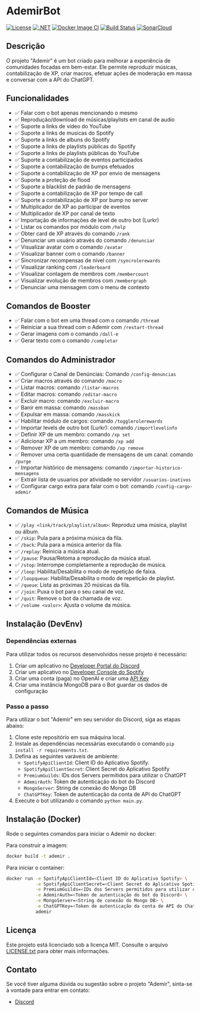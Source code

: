 # AdemirBot

[![License](https://img.shields.io/badge/license-MIT-blue.svg)](https://opensource.org/licenses/MIT)
[![.NET](https://github.com/welldtr/AdemirBot/actions/workflows/dotnet.yml/badge.svg)](https://github.com/welldtr/AdemirBot/actions/workflows/dotnet.yml)
[![Docker Image CI](https://github.com/welldtr/AdemirBot/actions/workflows/docker-image.yml/badge.svg)](https://github.com/welldtr/AdemirBot/actions/workflows/docker-image.yml)
[![Build Status](https://dev.azure.com/ademirbot/AdemirBot/_apis/build/status%2Fwelldtr.AdemirBot?branchName=production)](https://dev.azure.com/ademirbot/AdemirBot/_build/latest?definitionId=1&branchName=production)
[![SonarCloud](https://github.com/welldtr/AdemirBot/actions/workflows/sonarcloud.yml/badge.svg)](https://github.com/welldtr/AdemirBot/actions/workflows/sonarcloud.yml)

## Descrição
O projeto "Ademir" é um bot criado para melhorar a experiência de comunidades focadas em bem-estar. Ele permite reproduzir músicas, contabilização de XP, criar macros, efetuar ações de moderação em massa e conversar com a API do ChatGPT.

## Funcionalidades
- :white_check_mark: Falar com o bot apenas mencionando o mesmo
- :white_check_mark: Reprodução/download de músicas/playlists em canal de audio
- :white_check_mark: Suporte a links de vídeo do YouTube
- :white_check_mark: Suporte a links de musicas do Spotify
- :white_check_mark: Suporte a links de albuns do Spotify
- :white_check_mark: Suporte a links de playlists públicas do Spotify
- :white_check_mark: Suporte a links de playlists públicas do YouTube
- :white_check_mark: Suporte a contabilização de eventos participados
- :white_check_mark: Suporte a contabilização de bumps efetuados
- :white_check_mark: Suporte a contabilização de XP por envio de mensagens
- :white_check_mark: Suporte a proteção de flood
- :white_check_mark: Suporte a blacklist de padrão de mensagens
- :white_check_mark: Suporte a contabilização de XP por tempo de call
- :white_check_mark: Suporte a contabilização de XP por bump no server
- :white_check_mark: Multiplicador de XP ao participar de eventos
- :white_check_mark: Multiplicador de XP por canal de texto
- :white_check_mark: Importação de informações de level de outro bot (Lurkr)
- :white_check_mark: Listar os comandos por módulo com `/help`
- :white_check_mark: Obter card de XP através do comando `/rank`
- :white_check_mark: Denunciar um usuário através do comando `/denunciar`
- :white_check_mark: Visualizar avatar com o comando `/avatar`
- :white_check_mark: Visualizar banner com o comando `/banner`
- :white_check_mark: Sincronizar recompensas de nível com `/syncrolerewards`
- :white_check_mark: Visualizar ranking com `/leaderboard`
- :white_check_mark: Visualizar contagem de membros com `/membercount`
- :white_check_mark: Visualizar evolução de membros com `/membergraph`
- :white_check_mark: Denunciar uma mensagem com o menu de contexto

## Comandos de Booster
- :white_check_mark: Falar com o bot em uma thread com o comando `/thread`
- :white_check_mark: Reiniciar a sua thread com o Ademir com `/restart-thread`
- :white_check_mark: Gerar imagens com o comando `/dall-e`
- :white_check_mark: Gerar texto com o comando `/completar`

## Comandos do Administrador
- :white_check_mark: Configurar o Canal de Denúncias: Comando `/config-denuncias`
- :white_check_mark: Criar macros através do comando `/macro`
- :white_check_mark: Listar macros: comando `/listar-macros`
- :white_check_mark: Editar macros: comando `/editar-macro`
- :white_check_mark: Excluir macro: comando `/excluir-macro`
- :white_check_mark: Banir em massa: comando `/massban`
- :white_check_mark: Expulsar em massa: comando `/masskick`
- :white_check_mark: Habilitar módulo de cargos: comando `/togglerolerewards`
- :white_check_mark: Importar levels de outro bot (Lurkr): comando `/importlevelinfo`
- :white_check_mark: Definir XP de um membro: comando `/xp set`
- :white_check_mark: Adicionar XP a um membro: comando `/xp add`
- :white_check_mark: Remover XP de um membro: comando `/xp remove`
- :white_check_mark: Remover uma certa quantidade de mensagens de um canal: comando `/purge`
- :white_check_mark: Importar histórico de mensagens: comando `/importar-historico-mensagens`
- :white_check_mark: Extrair lista de usuarios por atividade no servidor `/usuarios-inativos`
- :white_check_mark: Configurar cargo extra para falar com o bot: comando `/config-cargo-ademir`

## Comandos de Música
- :white_check_mark: `/play <link/track/playlist/album>`: Reproduz uma música, playlist ou álbum.
- :white_check_mark: `/skip`: Pula para a próxima música da fila.
- :white_check_mark: `/back`: Pula para a música anterior da fila.
- :white_check_mark: `/replay`: Reinicia a música atual.
- :white_check_mark: `/pause`: Pausa/Retoma a reprodução da música atual.
- :white_check_mark: `/stop`: Interrompe completamente a reprodução de música.
- :white_check_mark: `/loop`: Habilita/Desabilita o modo de repetição de faixa.
- :white_check_mark: `/loopqueue`: Habilita/Desabilita o modo de repetição de playlist.
- :white_check_mark: `/queue`: Lista as próximas 20 músicas da fila.
- :white_check_mark: `/join`: Puxa o bot para o seu canal de voz.
- :white_check_mark: `/quit`: Remove o bot da chamada de voz.
- :white_check_mark: `/volume <valor>`: Ajusta o volume da música.

## Instalação (DevEnv)

### Dependências externas
Para utilizar todos os recursos desenvolvidos nesse projeto é necessário:
1. Criar um aplicativo no [Developer Portal do Discord](https://discord.com/developers/docs/getting-started)
2. Criar um aplicativo no [Developer Console do Spotify](https://developer.spotify.com/documentation/web-api/tutorials/getting-started)
3. Criar uma conta (paga) no OpenAI e criar uma [API Key](https://platform.openai.com/account/api-keys)
4. Criar uma instância MongoDB para o Bot guardar os dados de configuração

### Passo a passo
Para utilizar o bot "Ademir" em seu servidor do Discord, siga as etapas abaixo:
1. Clone este repositório em sua máquina local.
2. Instale as dependências necessárias executando o comando `pip install -r requirements.txt`.
3. Defina as seguintes varáveis de ambiente:
   - `SpotifyApiClientId`: Client ID do Aplicativo Spotify.
   - `SpotifyApiClientSecret`: Client Secret do Aplicativo Spotify
   - `PremiumGuilds`: IDs dos Servers permitidos para utilizar o ChatGPT
   - `AdemirAuth`: Token de autenticação do bot do Discord
   - `MongoServer`: String de conexão do Mongo DB
   - `ChatGPTKey`: Token de autenticação da conta de API do ChatGPT
4. Execute o bot utilizando o comando `python main.py`.

## Instalação (Docker)
Rode o seguintes comandos para iniciar o Ademir no docker:

Para construir a imagem:
```sh
docker build -t ademir .
```

Para iniciar o container:
```sh
docker run -e SpotifyApiClientId=<Client ID do Aplicativo Spotify> \
           -e SpotifyApiClientSecret=<Client Secret do Aplicativo Spotify> \
           -e PremiumGuilds=<IDs dos Servers permitidos para utilizar o ChatGPT> \
           -e AdemirAuth=<Token de autenticação do bot do Discord> \
           -e MongoServer=<String de conexão do Mongo DB> \
           -e ChatGPTKey=<Token de autenticação da conta de API do ChatGPT> \
           ademir
```

## Licença
Este projeto está licenciado sob a licença MIT. Consulte o arquivo [LICENSE.txt](LICENSE.txt) para obter mais informações.

## Contato
Se você tiver alguma dúvida ou sugestão sobre o projeto "Ademir", sinta-se à vontade para entrar em contato:
- [Discord](https://discord.gg/invite/Q6fQrf5jWX)
